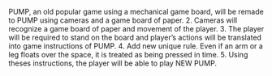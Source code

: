 PUMP, an old popular game using a mechanical game board, will be remade to
PUMP using cameras and a game board of paper.
2. Cameras will recognize a game board of paper and movement of the player.
3. The player will be required to stand on the board and player’s actions will be
translated into game instructions of PUMP.
4. Add new unique rule. Even if an arm or a leg floats over the space, it is treated as
being pressed in time.
5. Using theses instructions, the player will be able to play NEW PUMP.
